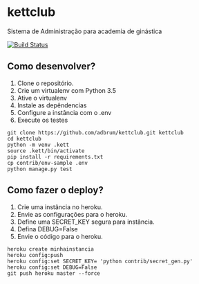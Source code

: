 # kettclub

Sistema de Administração para academia de ginástica

[![Build Status](https://travis-ci.org/adbrum/kettclub.svg?branch=master)](https://travis-ci.org/adbrum/kettclub)

## Como desenvolver?

1. Clone o repositório.
2. Crie um virtualenv com Python 3.5
3. Ative o virtualenv
4. Instale as depêndencias
5. Configure a instância com o .env
6. Execute os testes

```console
git clone https://github.com/adbrum/kettclub.git kettclub
cd kettclub
python -m venv .kett
source .kett/bin/activate
pip install -r requirements.txt
cp contrib/env-sample .env
python manage.py test
```

## Como fazer o deploy?

1. Crie uma instância no heroku.
2. Envie as configurações para o heroku.
3. Define uma SECRET_KEY segura para instância.
4. Defina DEBUG=False
5. Envie o código para o heroku.

```console
heroku create minhainstancia
heroku config:push
heroku config:set SECRET_KEY= 'python contrib/secret_gen.py'
heroku config:set DEBUG=False
git push heroku master --force
```
